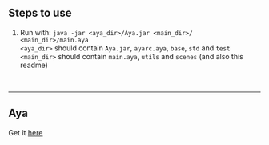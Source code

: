 ## Steps to use

1. Run with: `java -jar <aya_dir>/Aya.jar <main_dir>/ <main_dir>/main.aya`  
  `<aya_dir>` should contain `Aya.jar`, `ayarc.aya`, `base`, `std` and `test`  
  `<main_dir>` should contain `main.aya`, `utils` and `scenes` (and also this readme)

<br/>

---

## Aya

Get it [here](https://github.com/BlazingTwist/aya/releases/tag/keyboard_support_v1)